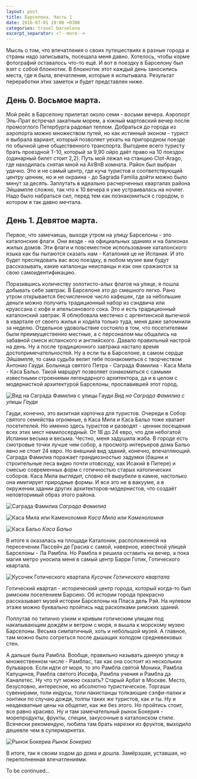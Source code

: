 ```yaml
---
layout: post
title: Барселона. Часть 1
date: 2016-07-01 19:00 +0300
categories: travel barselona
excerpt_separator: <!--more-->
---
```

Мысль о том, что впечатления о своих путешествиях в разные города и страны надо записывать, посещала меня давно. Хотелось, чтобы корме фотографий оставалось что-то ещё. И вот в поездку в Барселону был взят с собой блокнотик. В блокнотик этот каждый день заносились места, где я была, впечатления, которые я испытывала. Результат переработки этих заметок и будет представлен ниже. 
<!--more-->

## День 0. Восьмое марта.

Мой рейс в Барселону прилетал около семи - восьми вечера. Аэропорт Эль-Прат встречал закатным морем, а южный мартовский вечер после промозглого Петербурга радовал теплом. Добраться до города из аэропорта можно множеством путей, но как истинный эконом - турист я выбрала вариант, который позволяет уехать на пригородном поезде по обычной цене общественного транспорта. Выгоднее всего туристу брать проездной T-10, который за 9,90 ойро даёт право на 10 поездок (одинарный билет стоит 2,2). Путь мой лежал на станцию Clot-Arago, где находилась снятая мной на AirBnB комната. Район был выбран удачно. Это и не самый центр, где куча туристов и соответствующий центру ценник, но и не окраина - до Sagrada Familia дойти можно было минут за десять. Заплутать в идеально расчерченных кварталах района Эйшампле сложно, так что к 10 вечера я уже устраивалась на ночлег. Надо было набраться сил, перед тем как познакомиться с городом, о котором я так давно мечтала.

## День 1. Девятое марта.

Первое, что замечаешь, выходя утром на улицу Барселоны - это каталонские флаги. Они везде - на официальных зданиях и на балконах жилых домов. Эти флаги и повсеместное использование каталонского языка как бы пытаются сказать нам - Каталония це не Испания. И это будет преследовать вас всю поездку, в любом музее вам будут рассказывать, какие каталонцы неиспанцы и как они сражаются за свою самоидентификацию.

Поразившись количеству золотисто-алых флагов на улице, я пошла добывать себе завтрак. В Барселоне это до смешного легко. Рано утром открывается бесчисленное число кафешек, где за небольшие деньги можно получить традиционный набор из сэндвича или круассана с кофе и апельсинового сока. Это и есть традиционный каталонский завтрак. Я облюбовала местечко с аргентинской выпечкой в квартале от своего жилья и ходила только туда, меня даже запомнили за неделю. Отдельное удовольствие состояло в том, что посетителями были преимущественно местные, а с персоналом мы общались на забавной смеси испанского и английского. Давало правильный настрой на день.
Ну а после традиционного завтрака настало время достопримечательностей. Ну а если ты в Барселоне, в самом сердце Эйшампле, то сама судьба велит тебе познакомиться с творчеством Антонио Гауди. Больница святого Петра - Саграда Фамилиа - Каса Мила - Каса Бальо. Такой маршрут позволяет ознакомиться с самыми известными строениями легендарного архитектора, да и в целом с модернисткой архитектурой Барселоны, прославившей этот город.

![Вид на Саграда Фамилиа с улицы Гауди](/images/eishample1.jpeg "Вид на Саграда Фамилиа с улицы Гауди") 
*Вид на Саграда Фамилиа с улицы Гауди*

Гауди, конечно, это визитная карточка для туристов. Очереди в Собор святого семейства огромные, в Каса Мила и Каса Бальо тоже хватает посетителей. Но именно здесь туристов и разводят - ценник посещения всех этих мест немилосердный. От 18 до 24 евро, что для небогатой Испании весьма и весьма. Честно, меня задушила жаба. В городе есть смотровые точки лучше чем собор, а просмотр интерьеров дома Бальо явно не стоит 24 евро. Но внешний вид зданий, конечно, впечатляющий. Саграда Фамилиа поражает грандиозностью задумки (башни и строительные леса видно почти отовсюду, как Исакий в Питере) и смесью современных форм с готичностью старых католических соборов. Каса Мила выглядит, словно её вырубили в камне, настолько она имитирует природные формы. И все это не в вакууме, а в окружении здании других архитекторов-модернистов, что создаёт неповторимый образ этого района.

![Саграда Фамилиа](/images/sagrada.jpeg "Саграда Фамилиа") 
*Саграда Фамилиа*

![Каса Мила или Каменоломня](/images/casa_mila.jpeg "Каса Мила или Каменоломня") 
*Каса Мила или Каменоломня*

![Каса Бальо](/images/casa_ballo.jpeg "Каса Бальо") 
*Каса Бальо*

В итоге я оказалась на площади Каталонии, расположенной на пересечении Пассейч де Грасиа с самой, наверное, известной улицей Барселоны - Ла Рамбла. Но Рамбла я решила оставить на вечер, а пока магия метро уносила меня в самый центр Барри Готик, Готического квартала. 

![Кусочек Готического квартала](/images/barrio_gotico.jpeg "Кусочек Готического квартала") 
*Кусочек Готического квартала*

Готический квартал - исторический центр города, который когда-то был римским поселением Барсино. Об истории города прекрасно рассказывает музей истории Барселоны на Пласа дель Рэй. На нулевом этаже можно буквально пройтись над раскопками римских зданий.

Поплутав по типично узким и кривым готическим улицам под накапывающим дождём и ветром с моря, я вышла к морскому музею Барселоны. Весьма симпатичный, хоть и небольшой музей. А главное, там можно было согреться после дышащих холодом средневековых стен.

А дальше была Рамбла. Вообще, правильно называть данную улицу в множественном числе - Рамблас, так как она состоит из нескольких бульваров. Если идти от моря, то это Рамбла святой Моники, Рамбла Капуцинов, Рамбла святого Иосифа, Рамбла учения и Рамбла дэ Каналетес. Ну что тут можно сказать? Старый Арбат в Москве. Место, безусловно, интересное, но абсолютно туристическое. Торгаши сувенирами, толи индусы, толи пакистанцы толкающие сэлфи-палки и зонтики по случаю дождя, толпы таких же туристов, как и ты. Ну и неадекватные цены на общепит, как же без этого. Но пройтись стоит, все равно красиво. Ну и там замечательный рынок Бокерия - морепродукты, фрукты, специи, закусочные в каталонском стиле. Всячески рекомендую, любила там брать нарезки из фруктов, выходило дешевле чем в супермаркетах.

![Рынок Бокериа](/images/bocceria.jpeg "Рынок Бокериа") 
*Рынок Бокериа*

В итоге, так я своим ходом до дома и дошла. Замёрзшая, уставшая, но переполненная впечатлениями.

To be continued...